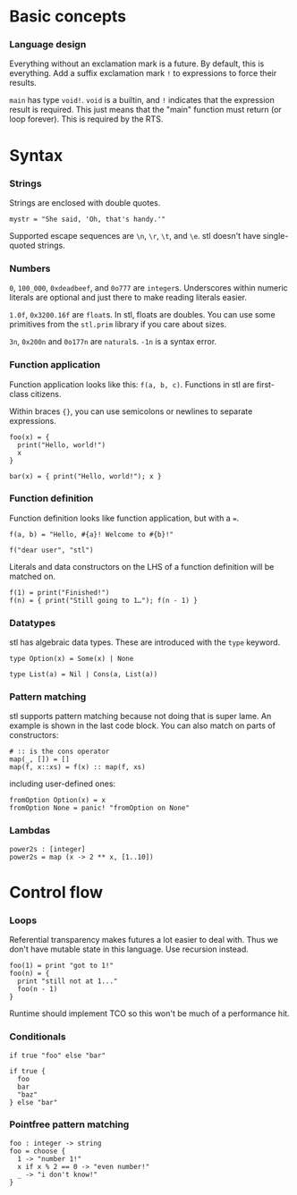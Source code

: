 # Basic concepts

### Language design

Everything without an exclamation mark is a future. By default, this is everything. Add a suffix exclamation mark `!` to expressions to force their results.

`main` has type `void!`. `void` is a builtin, and `!` indicates that the expression result is required. This just means that the "main" function must return (or loop forever). This is required by the RTS.

# Syntax

### Strings

Strings are enclosed with double quotes.

```
mystr = "She said, 'Oh, that's handy.'"
```

Supported escape sequences are `\n`, `\r`, `\t`, and `\e`. stl doesn't have single-quoted strings.

### Numbers

`0`, `100_000`, `0xdeadbeef`, and `0o777` are `integer`s. Underscores within numeric literals are optional and just there to make reading literals easier.

`1.0f`, `0x3200.16f` are `float`s. In stl, floats are doubles. You can use some primitives from the `stl.prim` library if you care about sizes.

`3n`, `0x200n` and `0o177n` are `natural`s. `-1n` is a syntax error.

### Function application

Function application looks like this: `f(a, b, c)`. Functions in stl are first-class citizens.

Within braces `{}`, you can use semicolons or newlines to separate expressions.

```
foo(x) = {
  print("Hello, world!")
  x
}
```

```
bar(x) = { print("Hello, world!"); x }
```

### Function definition

Function definition looks like function application, but with a `=`.

```
f(a, b) = "Hello, #{a}! Welcome to #{b}!"

f("dear user", "stl")
```

Literals and data constructors on the LHS of a function definition will be matched on.

```
f(1) = print("Finished!")
f(n) = { print("Still going to 1…"); f(n - 1) }
```

### Datatypes

stl has algebraic data types. These are introduced with the `type` keyword.

```
type Option(x) = Some(x) | None

type List(a) = Nil | Cons(a, List(a))
```

### Pattern matching

stl supports pattern matching because not doing that is super lame. An example is shown in the last code block. You can also match on parts of constructors:

```
# :: is the cons operator
map(_, []) = []
map(f, x::xs) = f(x) :: map(f, xs)
```

including user-defined ones:

```
fromOption Option(x) = x
fromOption None = panic! "fromOption on None"
```

### Lambdas

```
power2s : [integer]
power2s = map (x -> 2 ** x, [1..10])
```

# Control flow

### Loops

Referential transparency makes futures a lot easier to deal with. Thus we don't have mutable state in this language. Use recursion instead.

```
foo(1) = print "got to 1!"
foo(n) = {
  print "still not at 1..."
  foo(n - 1)
}
```

Runtime should implement TCO so this won't be much of a performance hit.

### Conditionals

```
if true "foo" else "bar"
```

```
if true {
  foo
  bar
  "baz"
} else "bar"
```

### Pointfree pattern matching

```
foo : integer -> string
foo = choose {
  1 -> "number 1!"
  x if x % 2 == 0 -> "even number!"
  _ -> "i don't know!"
}
```
